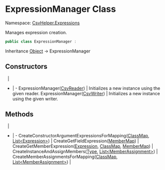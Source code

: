 # ExpressionManager Class

Namespace: [CsvHelper.Expressions](/api/CsvHelper.Expressions)

Manages expression creation.

```cs
public class ExpressionManager : 
```

Inheritance [Object](https://docs.microsoft.com/en-us/dotnet/api/system.object) -> ExpressionManager

## Constructors
&nbsp; | &nbsp;
- | -
ExpressionManager([CsvReader](/api/CsvHelper/CsvReader)) | Initializes a new instance using the given reader.
ExpressionManager([CsvWriter](/api/CsvHelper/CsvWriter)) | Initializes a new instance using the given writer.

## Methods
&nbsp; | &nbsp;
- | -
CreateConstructorArgumentExpressionsForMapping([ClassMap](/api/CsvHelper.Configuration/ClassMap), [List&lt;Expression&gt;](https://docs.microsoft.com/en-us/dotnet/api/system.collections.generic.list`1)) | 
CreateGetFieldExpression([MemberMap](/api/CsvHelper.Configuration/MemberMap)) | 
CreateGetMemberExpression([Expression](https://docs.microsoft.com/en-us/dotnet/api/system.linq.expressions.expression), [ClassMap](/api/CsvHelper.Configuration/ClassMap), [MemberMap](/api/CsvHelper.Configuration/MemberMap)) | 
CreateInstanceAndAssignMembers([Type](https://docs.microsoft.com/en-us/dotnet/api/system.type), [List&lt;MemberAssignment&gt;](https://docs.microsoft.com/en-us/dotnet/api/system.collections.generic.list`1)) | 
CreateMemberAssignmentsForMapping([ClassMap](/api/CsvHelper.Configuration/ClassMap), [List&lt;MemberAssignment&gt;](https://docs.microsoft.com/en-us/dotnet/api/system.collections.generic.list`1)) | 
